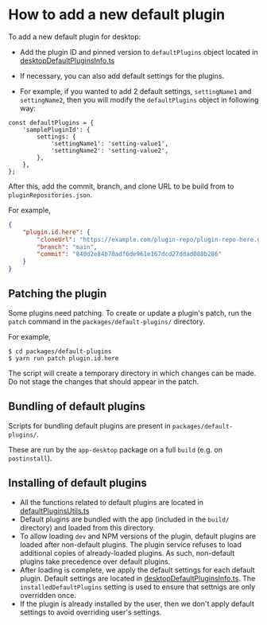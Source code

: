 # How to add a new default plugin
 
To add a new default plugin for desktop:
- Add the plugin ID and pinned version to `defaultPlugins` object located in [desktopDefaultPluginsInfo.ts](https://github.com/dpjl/joplin/blob/eb7083d7888433ff6ef76ccfb7fb87ba951d513f/packages/lib/services/plugins/defaultPlugins/desktopDefaultPluginsInfo.ts#L5)
- If necessary, you can also add default settings for the plugins. 

- For example, if you wanted to add 2 default settings, `settingName1` and `settingName2`, then you will modify the `defaultPlugins` object in following way:

```
const defaultPlugins = {
    'samplePluginId': {
        settings: {
            'settingName1': 'setting-value1',
            'settingName2': 'setting-value2',
        },
    },
};
```

After this, add the commit, branch, and clone URL to be build from to `pluginRepositories.json`.

For example,
```json
{
	"plugin.id.here": {
		"cloneUrl": "https://example.com/plugin-repo/plugin-repo-here.git",
		"branch": "main",
		"commit": "840d2e84b70adf6de961e167dcd27ddad088b286"
	}
}
```

## Patching the plugin

Some plugins need patching. To create or update a plugin's patch, run the `patch` command in the `packages/default-plugins/` directory.

For example,
```shell
$ cd packages/default-plugins
$ yarn run patch plugin.id.here
```

The script will create a temporary directory in which changes can be made. Do not stage the changes that should appear in the patch.

## Bundling of default plugins

Scripts for bundling default plugins are present in `packages/default-plugins/`.

These are run by the `app-desktop` package on a full `build` (e.g. on `postinstall`).


## Installing of default plugins

- All the functions related to default plugins are located in [defaultPluginsUtils.ts](https://github.com/dpjl/joplin/blob/eb7083d7888433ff6ef76ccfb7fb87ba951d513f/packages/lib/services/plugins/defaultPlugins/defaultPluginsUtils.ts)
- Default plugins are bundled with the app (included in the `build/` directory) and loaded from this directory.
- To allow loading `dev` and NPM versions of the plugin, default plugins are loaded after non-default plugins. The plugin service refuses to load additional copies of already-loaded plugins. As such, non-default plugins take precedence over default plugins.
- After loading is complete, we apply the default settings for each default plugin. Default settings are located in [desktopDefaultPluginsInfo.ts](https://github.com/dpjl/joplin/blob/eb7083d7888433ff6ef76ccfb7fb87ba951d513f/packages/lib/services/plugins/defaultPlugins/desktopDefaultPluginsInfo.ts). The `installedDefaultPlugins` setting is used to ensure that settnigs are only overridden once.
- If the plugin is already installed by the user, then we don't apply default settings to avoid overriding user's settings.